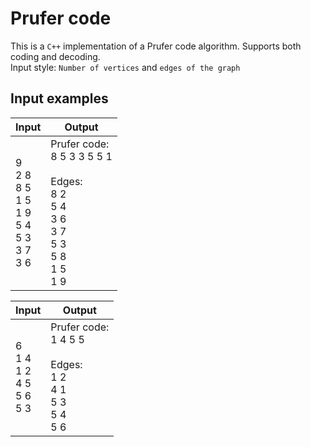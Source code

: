 # Prufer code
This is a ```C++``` implementation of a Prufer code algorithm. Supports both coding and decoding. <br>
Input style: ```Number of vertices``` and ```edges of the graph ```
## Input examples
| Input | Output |
|-------|--------|
|9<br>2 8<br>8 5<br>1 5<br>1 9<br>5 4<br>5 3<br>3 7<br>3 6|Prufer code: <br>8 5 3 3 5 5 1 <br><br>Edges:<br>8 2<br>5 4<br>3 6<br>3 7<br>5 3<br>5 8<br>1 5<br>1 9|

| Input | Output |
|-------|--------|
|6<br>1 4<br>1 2<br>4 5<br>5 6<br>5 3|Prufer code:<br>1 4 5 5<br><br>Edges:<br>1 2<br>4 1<br>5 3<br>5 4<br>5 6|
